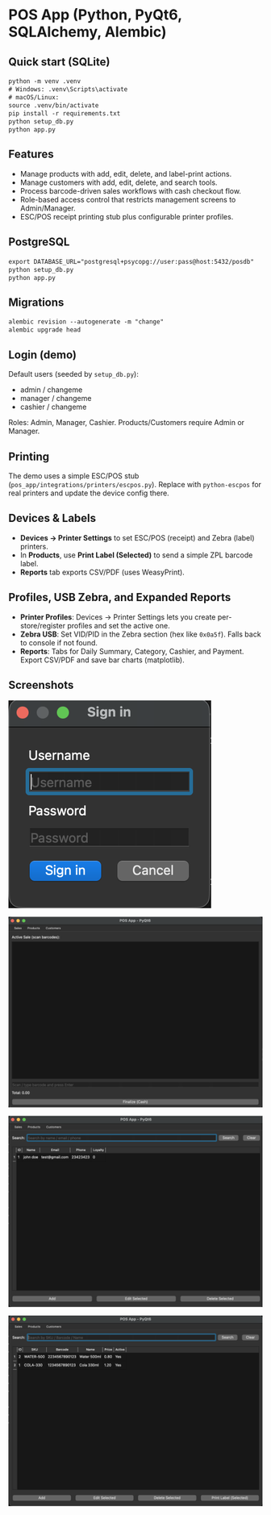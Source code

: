 # POS App (Python, PyQt6, SQLAlchemy, Alembic)

## Quick start (SQLite)
```
python -m venv .venv
# Windows: .venv\Scripts\activate
# macOS/Linux:
source .venv/bin/activate
pip install -r requirements.txt
python setup_db.py
python app.py
```

## Features
- Manage products with add, edit, delete, and label-print actions.
- Manage customers with add, edit, delete, and search tools.
- Process barcode-driven sales workflows with cash checkout flow.
- Role-based access control that restricts management screens to Admin/Manager.
- ESC/POS receipt printing stub plus configurable printer profiles.
## PostgreSQL
```
export DATABASE_URL="postgresql+psycopg://user:pass@host:5432/posdb"
python setup_db.py
python app.py
```
## Migrations
```
alembic revision --autogenerate -m "change"
alembic upgrade head
```


## Login (demo)
Default users (seeded by `setup_db.py`):
- admin / changeme
- manager / changeme
- cashier / changeme

Roles: Admin, Manager, Cashier. Products/Customers require Admin or Manager.

## Printing
The demo uses a simple ESC/POS stub (`pos_app/integrations/printers/escpos.py`). 
Replace with `python-escpos` for real printers and update the device config there.


## Devices & Labels
- **Devices → Printer Settings** to set ESC/POS (receipt) and Zebra (label) printers.
- In **Products**, use **Print Label (Selected)** to send a simple ZPL barcode label.
- **Reports** tab exports CSV/PDF (uses WeasyPrint).


## Profiles, USB Zebra, and Expanded Reports
- **Printer Profiles**: Devices → Printer Settings lets you create per-store/register profiles and set the active one.
- **Zebra USB**: Set VID/PID in the Zebra section (hex like `0x0a5f`). Falls back to console if not found.
- **Reports**: Tabs for Daily Summary, Category, Cashier, and Payment. Export CSV/PDF and save bar charts (matplotlib).

## Screenshots

![Login dialog](docs/images/login.png)

![Sales screen](docs/images/sales.png)

![Customers screen](docs/images/customers.png)

![Products screen](docs/images/products.png)
